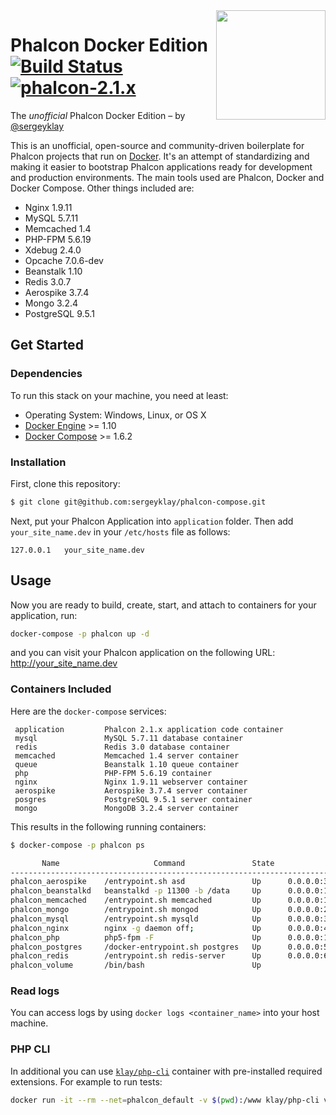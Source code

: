<img align="right" width="175px" src="http://i.imgur.com/mdZ8Ktf.png" />

# Phalcon Docker Edition [![Build Status](https://travis-ci.org/sergeyklay/phalcon-compose.svg?branch=master)](https://travis-ci.org/sergeyklay/phalcon-compose) [![phalcon-2.1.x](https://img.shields.io/badge/phalcon-2.1.x-blue.svg)](https://github.com/phalcon/cphalcon/tree/2.1.x)

The *unofficial* Phalcon Docker Edition – by [@sergeyklay](https://github.com/sergeyklay)

This is an unofficial, open-source and community-driven boilerplate for Phalcon projects that run on [Docker][0].
It's an attempt of standardizing and making it easier to bootstrap Phalcon applications ready for development and production environments.
The main tools used are Phalcon, Docker and Docker Compose. Other things included are:

- Nginx 1.9.11
- MySQL 5.7.11
- Memcached 1.4
- PHP-FPM 5.6.19
- Xdebug 2.4.0
- Opcache 7.0.6-dev
- Beanstalk 1.10
- Redis 3.0.7
- Aerospike 3.7.4
- Mongo 3.2.4
- PostgreSQL 9.5.1

## Get Started

### Dependencies

To run this stack on your machine, you need at least:

* Operating System: Windows, Linux, or OS X
* [Docker Engine][1] >= 1.10
* [Docker Compose][2] >= 1.6.2

### Installation

First, clone this repository:

```sh
$ git clone git@github.com:sergeyklay/phalcon-compose.git
```

Next, put your Phalcon Application into `application` folder.
Then add `your_site_name.dev` in your `/etc/hosts` file as follows:

```
127.0.0.1	your_site_name.dev
```

## Usage

Now you are ready to build, create, start, and attach to containers for your application, run:

```sh
docker-compose -p phalcon up -d
```

and you can visit your Phalcon application on the following URL: http://your_site_name.dev

### Containers Included

Here are the `docker-compose` services:

```
 application         Phalcon 2.1.x application code container
 mysql               MySQL 5.7.11 database container
 redis               Redis 3.0 database container
 memcached           Memcached 1.4 server container
 queue               Beanstalk 1.10 queue container
 php                 PHP-FPM 5.6.19 container
 nginx               Nginx 1.9.11 webserver container
 aerospike           Aerospike 3.7.4 server container
 posgres             PostgreSQL 9.5.1 server container
 mongo               MongoDB 3.2.4 server container
```

This results in the following running containers:

```sh
$ docker-compose -p phalcon ps

       Name                     Command               State                                               Ports
------------------------------------------------------------------------------------------------------------------------------------------------------------
phalcon_aerospike    /entrypoint.sh asd               Up      0.0.0.0:3000->3000/tcp, 0.0.0.0:3001->3001/tcp, 0.0.0.0:3002->3002/tcp, 0.0.0.0:3003->3003/tcp
phalcon_beanstalkd   beanstalkd -p 11300 -b /data     Up      0.0.0.0:11300->11300/tcp
phalcon_memcached    /entrypoint.sh memcached         Up      0.0.0.0:11211->11211/tcp
phalcon_mongo        /entrypoint.sh mongod            Up      0.0.0.0:27017->27017/tcp
phalcon_mysql        /entrypoint.sh mysqld            Up      0.0.0.0:3306->3306/tcp
phalcon_nginx        nginx -g daemon off;             Up      0.0.0.0:443->443/tcp, 0.0.0.0:80->80/tcp
phalcon_php          php5-fpm -F                      Up      0.0.0.0:10000->10000/tcp, 0.0.0.0:9000->9000/tcp
phalcon_postgres     /docker-entrypoint.sh postgres   Up      0.0.0.0:5432->5432/tcp
phalcon_redis        /entrypoint.sh redis-server      Up      0.0.0.0:6379->6379/tcp
phalcon_volume       /bin/bash                        Up
```

### Read logs

You can access logs by using `docker logs <container_name>` into your host machine.

### PHP CLI

In additional you can use [`klay/php-cli`][3] container with pre-installed required extensions. For example to run
tests:

```sh
docker run -it --rm --net=phalcon_default -v $(pwd):/www klay/php-cli vendor/bin/codecept run
```

[0]: https://www.docker.com/
[1]: https://docs.docker.com/installation/
[2]: https://docs.docker.com/compose/install/
[3]: https://github.com/sergeyklay/docker-php-cli
